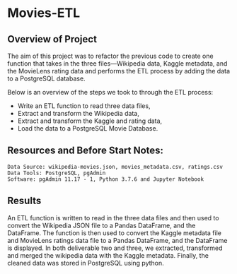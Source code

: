 # Movies-ETL

## Overview of Project

The aim of this project was to refactor the previous code to create one function that takes in the three files—Wikipedia data, Kaggle metadata, and the MovieLens rating data and performs the ETL process by adding the data to a PostgreSQL database.

Below is an overview of the steps we took to through the ETL process:

- Write an ETL function to read three data files,
- Extract and transform the Wikipedia data,
- Extract and transform the Kaggle and rating data,
- Load the data to a PostgreSQL Movie Database.

## Resources and Before Start Notes:

    Data Source: wikipedia-movies.json, movies_metadata.csv, ratings.csv 
    Data Tools: PostgreSQL, pgAdmin
    Software: pgAdmin 11.17 - 1, Python 3.7.6 and Jupyter Notebook 


## Results

An ETL function is written to read in the three data files and then used to convert the Wikipedia JSON file to a Pandas DataFrame, and the DataFrame. The function is then used to convert the Kaggle metadata file and MovieLens ratings data file to a Pandas DataFrame, and the DataFrame is displayed. In both deliverable two and three, we extracted, transformed and merged the wikipedia data with the Kaggle metadata. Finally, the cleaned data was stored in PostgreSQL using python. 

